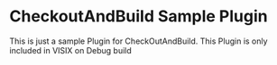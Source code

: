# CheckoutAndBuild Sample Plugin

This is just a sample Plugin for CheckOutAndBuild.
This Plugin is only included in VISIX on Debug build
